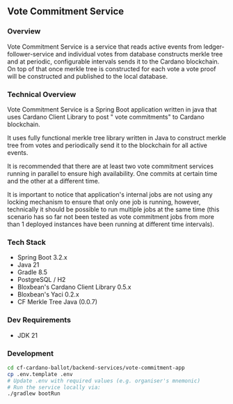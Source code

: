 ## Vote Commitment Service

### Overview
Vote Commitment Service is a service that reads active events from ledger-follower-service and individual votes 
from database constructs merkle tree and at periodic, configurable intervals sends it to the Cardano blockchain.
On top of that once merkle tree is constructed for each vote a vote proof will be constructed and published to the 
local database.

### Technical Overview
Vote Commitment Service is a Spring Boot application written in java that uses Cardano Client Library
to post " vote commitments" to Cardano blockchain.

It uses fully functional merkle tree library written in Java to construct merkle tree from votes and periodically send it
to the blockchain for all active events.

It is recommended that there are at least two vote commitment services running in parallel to ensure high availability.
One commits at certain time and the other at a different time.

It is important to notice that application's internal jobs are not using any locking mechanism to ensure that 
only one job is running, however, technically it should be possible to run multiple jobs at the same time
(this scenario has so far not been tested as vote commitment jobs from more than 1 deployed instances have been running
at different time intervals).

### Tech Stack
- Spring Boot 3.2.x
- Java 21
- Gradle 8.5
- PostgreSQL / H2
- Bloxbean's Cardano Client Library 0.5.x
- Bloxbean's Yaci 0.2.x
- CF Merkle Tree Java (0.0.7)

### Dev Requirements
- JDK 21

### Development
```bash
cd cf-cardano-ballot/backend-services/vote-commitment-app
cp .env.template .env
# Update .env with required values (e.g. organiser's mnemonic)
# Run the service locally via:
./gradlew bootRun
```
